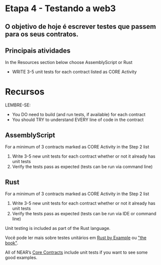 # Etapa 4 - Testando a web3

## O objetivo de hoje é escrever testes que passem para os seus contratos.

## Principais atividades

In the Resources section below choose AssemblyScript or Rust

* WRITE 3-5 unit tests for each contract listed as CORE Activity

# Recursos

LEMBRE-SE:

* You DO need to build (and run tests, if available) for each contract
* You should TRY to understand EVERY line of code in the contract

## AssemblyScript

For a minimum of 3 contracts marked as CORE Activity in the Step 2 list

1. Write 3-5 new unit tests for each contract whether or not it already has unit tests
2. Verify the tests pass as expected (tests can be run via command line)

## Rust

For a minimum of 3 contracts marked as CORE Activity in the Step 2 list

1. Write 3-5 new unit tests for each contract whether or not it already has unit tests
2. Verify the tests pass as expected (tests can be run via IDE or command line)

Unit testing is included as part of the Rust language.

Você pode ler mais sobre testes unitários em [Rust by Example](https://doc.rust-lang.org/rust-by-example/testing/unit_testing.html) ou ["the book"](https://doc.rust-lang.org/book/ch11-01-writing-tests.html).

All of NEAR’s [Core Contracts](https://github.com/near/core-contracts) include unit tests if you want to see some good examples.
